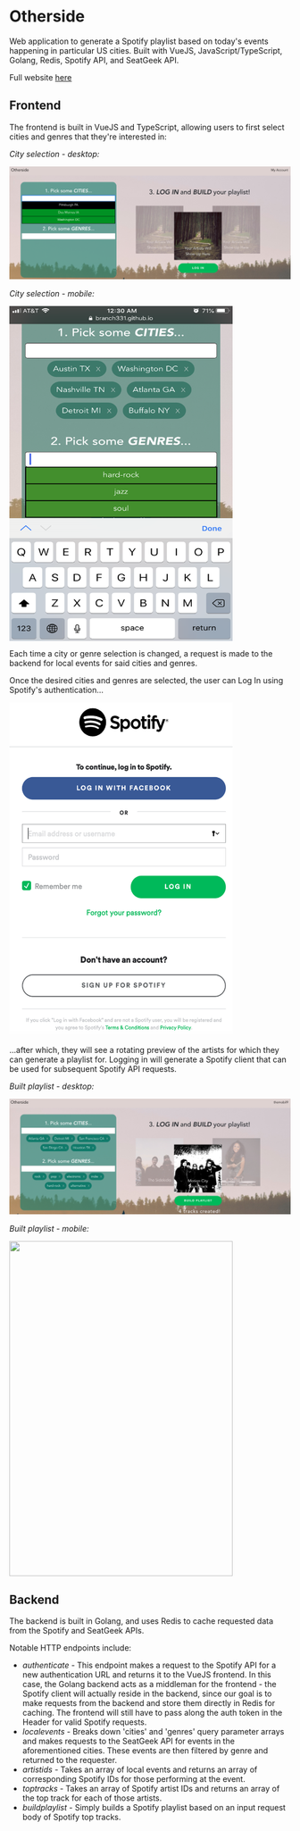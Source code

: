 # Otherside

Web application to generate a Spotify playlist based on today's events happening in particular US cities. Built with VueJS, JavaScript/TypeScript, Golang, Redis, Spotify API, and SeatGeek API.

Full website [here](https://bransgithub.github.io/otherside) 
## Frontend

The frontend is built in VueJS and TypeScript, allowing users to first select cities and genres that they're interested in:

*City selection - desktop:*

![City selection](/gh-images/selectedcitiesdt.png)

*City selection - mobile:*

<img src="/gh-images/selectedcitiesmb.PNG" align="center" width="400" height="600">

Each time a city or genre selection is changed, a request is made to the backend for local events for said cities and genres. 

Once the desired cities and genres are selected, the user can Log In using Spotify's authentication...

<img src="/gh-images/spotifylogin.png" align="center" width="400" height="600">

...after which, they will see a rotating preview of the artists for which they can generate a playlist for. Logging in will generate a Spotify client that can be used for subsequent Spotify API requests.

*Built playlist - desktop:*

![Built playlist](/gh-images/builtplaylistdt.png)

*Built playlist - mobile:*

<img src="/gh-images/builtplaylistmb.PNG" align="center" width="400" height="600">

## Backend

The backend is built in Golang, and uses Redis to cache requested data from the Spotify and SeatGeek APIs. 

Notable HTTP endpoints include:
* _authenticate_ - This endpoint makes a request to the Spotify API for a new authentication URL and returns it to the VueJS frontend. In this case, the Golang backend acts as a middleman for the frontend - the Spotify client will actually reside in the backend, since our goal is to make requests from the backend and store them directly in Redis for caching. The frontend will still have to pass along the auth token in the Header for valid Spotify requests.
* _localevents_ - Breaks down 'cities' and 'genres' query parameter arrays and makes requests to the SeatGeek API for events in the aforementioned cities. These events are then filtered by genre and returned to the requester.
* _artistids_ - Takes an array of local events and returns an array of corresponding Spotify IDs for those performing at the event.
* _toptracks_ - Takes an array of Spotify artist IDs and returns an array of the top track for each of those artists.
* _buildplaylist_ - Simply builds a Spotify playlist based on an input request body of Spotify top tracks.